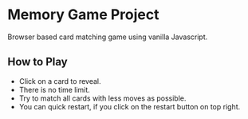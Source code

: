 # Memory Game Project

Browser based card matching game using vanilla Javascript.

## How to Play

- Click on a card to reveal.
- There is no time limit.
- Try to match all cards with less moves as possible.
- You can quick restart, if you click on the restart button on top right.
